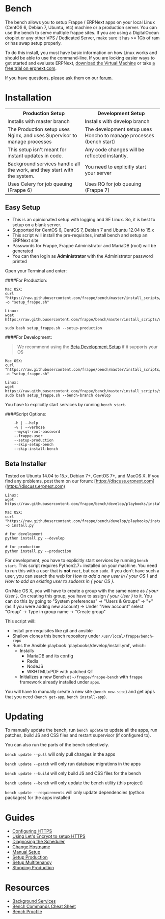 Bench
=====

The bench allows you to setup Frappe / ERPNext apps on your local Linux (CentOS 6, Debian 7, Ubuntu, etc) machine or a production server. You can use the bench to serve multiple frappe sites. If you are using a DigitalOcean droplet or any other VPS / Dedicated Server, make sure it has >= 1Gb of ram or has swap setup properly.

To do this install, you must have basic information on how Linux works and should be able to use the command-line. If you are looking easier ways to get started and evaluate ERPNext, [download the Virtual Machine](https://erpnext.com/download) or take [a free trial on erpnext.com](https://erpnext.com/pricing).

If you have questions, please ask them on our [forum](https://discuss.erpnext.com/).

Installation
============

<table>
  <tr>
    <th width=50%>Production Setup</th>
    <th width=50%>Development Setup</th>
  </tr>
  <tr>
    <td>Installs with master branch</td>
    <td>Installs with develop branch</td>
  </tr>
  <tr>
    <td>The Production setup uses Nginx, and uses Supervisor to manage processes</td>
    <td>The development setup uses Honcho to manage processes (bench start)</td>
  </tr>
  <tr>
    <td>This setup isn't meant for instant updates in code.</td>
    <td>Any code changes will be reflected instantly.</td>
  </tr>
  <tr>
    <td>Background services handle all the work, and they start with the system.</td>
    <td>You need to explicitly start your server</td>
  </tr>
  <tr>
    <td>Uses Celery for job queuing (Frappe 6)</td>
    <td>Uses RQ for job queuing (Frappe 7)</td>
  </tr>
</table>

Easy Setup 
---------------------
- This is an opinionated setup with logging and SE Linux. So, it is best to setup on a blank server.
- Supported for CentOS 6, CentOS 7, Debian 7 and Ubuntu 12.04 to 15.x
- This script will install the pre-requisites, install bench and setup an ERPNext site
- Passwords for Frappe, Frappe Administrator and MariaDB (root) will be generated
- You can then login as **Administrator** with the Administrator password printed 

Open your Terminal and enter:


####For Production:

```
Mac OSX:
curl "https://raw.githubusercontent.com/frappe/bench/master/install_scripts/setup_frappe.sh" -o "setup_frappe.sh"

Linux: 
wget https://raw.githubusercontent.com/frappe/bench/master/install_scripts/setup_frappe.sh

sudo bash setup_frappe.sh --setup-production
```

####For Development:
> We recommend using the [Beta Development Setup](#beta-development-setup) if it supports your OS

```
Mac OSX:
curl "https://raw.githubusercontent.com/frappe/bench/master/install_scripts/setup_frappe.sh" -o "setup_frappe.sh"

Linux: 
wget https://raw.githubusercontent.com/frappe/bench/master/install_scripts/setup_frappe.sh
sudo bash setup_frappe.sh --bench-branch develop
```
You have to explicitly start services by running `bench start`.

####Script Options:
```
	-h | --help 
	-v | --verbose 
	--mysql-root-password 
	--frappe-user 
	--setup-production 
	--skip-setup-bench 
	--skip-install-bench 
```


Beta Installer
------------------------

Tested on Ubuntu 14.04 to 15.x, Debian 7+, CentOS 7+, and MacOS X. If you find any problems, post them on our forum: [https://discuss.erpnext.com](https://discuss.erpnext.com)

```
Linux: 
wget https://raw.githubusercontent.com/frappe/bench/develop/playbooks/install.py

Mac OSX:
curl "https://raw.githubusercontent.com/frappe/bench/develop/playbooks/install.py" -o install.py

# for development
python install.py --develop

# for production
python install.py --production

```
For development, you have to explicitly start services by running `bench start`. This script requires Python2.7+ installed on your machine. You need to run this with a user that is **not** `root`, but can `sudo`. If you don't have such a user, you can search the web for *How to add a new user in { your OS }* and *How to add an existing user to sudoers in { your OS }*.

On Mac OS X, you will have to create a group with the same name as *{ your User }*. On creating this group, you have to assign *{ your User }* to it. You can do this by going to "System preferences" -> "Users & Groups" -> "+" (as if you were adding new account) -> Under "New account" select "Group" -> Type in group name -> "Create group"

This script will:

- Install pre-requisites like git and ansible
- Shallow clones this bench repository under `/usr/local/frappe/bench-repo`
- Runs the Ansible playbook 'playbooks/develop/install.yml', which:
	- Installs
		- MariaDB and its config
		- Redis
		- NodeJS
		- WKHTMLtoPDF with patched QT
	- Initializes a new Bench at `~/frappe/frappe-bench` with `frappe` framework already installed under `apps`.
	
You will have to manually create a new site (`bench new-site`) and get apps that you need (`bench get-app`, `bench install-app`).

Updating
========

To manually update the bench, run `bench update` to update all the apps, run
patches, build JS and CSS files and restart supervisor (if configured to).

You can also run the parts of the bench selectively.

`bench update --pull` will only pull changes in the apps

`bench update --patch` will only run database migrations in the apps

`bench update --build` will only build JS and CSS files for the bench

`bench update --bench` will only update the bench utility (this project)

`bench update --requirements` will only update dependencies (python packages) for the apps installed


Guides
=======
- [Configuring HTTPS](https://frappe.github.io/frappe/user/en/bench/guides/configuring-https.html)
- [Using Let's Encrypt to setup HTTPS](https://frappe.github.io/frappe/user/en/bench/guides/lets-encrypt-ssl-setup.html)
- [Diagnosing the Scheduler](https://frappe.github.io/frappe/user/en/bench/guides/diagnosing-the-scheduler.html)
- [Change Hostname](https://frappe.github.io/frappe/user/en/bench/guides/how-to-change-host-name-from-localhost.html)
- [Manual Setup](https://frappe.github.io/frappe/user/en/bench/guides/manual-setup.html)
- [Setup Production](https://frappe.github.io/frappe/user/en/bench/guides/setup-production.html)
- [Setup Multitenancy](https://frappe.github.io/frappe/user/en/bench/guides/setup-multitenancy.html)
- [Stopping Production](https://frappe.github.io/frappe/user/en/bench/guides/stop-production-and-start-development.html)


Resources
=======

- [Background Services](https://frappe.github.io/frappe/user/en/bench/resources/background-services.html)
- [Bench Commands Cheat Sheet](https://frappe.github.io/frappe/user/en/bench/resources/bench-commands-cheatsheet.html)
- [Bench Procfile](https://frappe.github.io/frappe/user/en/bench/resources/bench-procfile.html)
